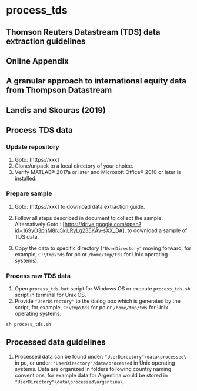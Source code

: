 # process_tds

## Thomson Reuters Datastream (TDS) data extraction guidelines 
## Online Appendix 
## A granular approach to international equity data from Thompson Datastream
## Landis and Skouras (2019)

## Process TDS data

### Update repository

1. Goto: [https://xxx]
2. Clone/unpack to a local directory of your choice. 
3. Verify MATLAB® 2017a or later and Microsoft Office® 2010 or later is installed. 

### Prepare sample 

1. Goto: [https://xxx] to download data extraction guide. 

2. Follow all steps described in document to collect the sample. 
   Alternatively Goto : [https://drive.google.com/open?id=169yO3pnM8rJ5kjLRyLg235KAv-sXX_DA], to download a sample of TDS data. 

3. Copy the data to specific directory (`"UserDirectory"` moving forward, for example, `C:\tmp\tds` for pc or `/home/tmp/tds` for Unix operating systems). 

### Process raw TDS data

1. Open `process_tds.bat` script for Windows OS or execute `process_tds.sh` script in terminal for Unix OS. 
2. Provide `"UserDirectory"` to the dialog box which is generated by the script, for example, `C:\tmp\tds` for pc or `/home/tmp/tds` for Unix operating systems. 

```
sh process_tds.sh
```

## Processed data guidelines 

1. Processed data can be found under: `"UserDirectory"\data\processed\` in pc, or under: `"UserDirectory"/data/processed` in Unix operating systems. 
   Data are organized in folders following country naming conventions, for example data for Argentina would be stored in `"UserDirectory"\data\processed\argentina\`.
